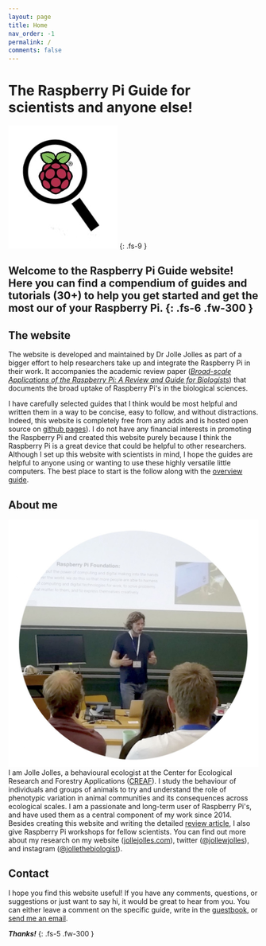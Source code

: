 ```yaml
---
layout: page
title: Home
nav_order: -1
permalink: /
comments: false
---
```

# The Raspberry Pi Guide for scientists and anyone else!
[![Raspberry Pi Logo](/assets/images/raspberrypi-guide-logonotext.jpg?style=titleimgright)](http://raspberrypi.org)
{: .fs-9 }

Welcome to the Raspberry Pi Guide website! Here you can find a compendium of guides and tutorials (30+) to help you get started and get the most our of your Raspberry Pi.
{: .fs-6 .fw-300 }
---

## The website
The website is developed and maintained by Dr Jolle Jolles as part of a bigger effort to help researchers take up and integrate the Raspberry Pi in their work. It accompanies the academic review paper ([*Broad-scale Applications of the Raspberry Pi: A Review and Guide for Biologists*](the-paper)) that documents the broad uptake of Raspberry Pi's in the biological sciences.

I have carefully selected guides that I think would be most helpful and written them in a way to be concise, easy to follow, and without distractions. Indeed, this website is completely free from any adds and is hosted open source on [github pages](https://github.com/raspberrypi-guide/raspberrypi-guide.github.io)). I do not have any financial interests in promoting the Raspberry Pi and created this website purely because I think the Raspberry Pi is a great device that could be helpful to other researchers. Although I set up this website with scientists in mind, I hope the guides are  helpful to anyone using or wanting to use these highly versatile little computers. The best place to start is the follow along with the [overview guide](/overview-guide).

## About me
[![Jolle workshop](/assets/images/jolle-raspberrypi-workshop.jpg?style=smallimgright)](/assets/images/jolle-raspberrypi-workshop.jpg) I am Jolle Jolles, a behavioural ecologist at the Center for Ecological Research and Forestry Applications ([CREAF](http://creaf.cat)). I study the behaviour of individuals and groups of animals to try and understand the role of phenotypic variation in animal communities and its consequences across ecological scales. I am a passionate and long-term user of Raspberry Pi's, and have used them as a central component of my work since 2014. Besides creating this website and writing the detailed [review article](http://), I also give Raspberry Pi workshops for fellow scientists. You can find out more about my research on my website ([jollejolles.com](http://jollejolles.com)), twitter ([@jollewjolles](http://twitter.com/jollewjolles)), and instagram ([@jollethebiologist](http://instagram.com/jollethebiologist)).

## Contact
I hope you find this website useful! If you have any comments, questions, or suggestions or just want to say hi, it would be great to hear from you. You can either leave a comment on the specific guide, write in the [guestbook](guestbook), or [send me an email](mailto:j.w.jolles@gmail.com).

<strong>*Thanks!*</strong>
{: .fs-5 .fw-300 }
